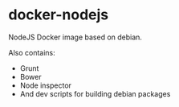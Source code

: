 docker-nodejs
=============

NodeJS Docker image based on debian.

Also contains:

* Grunt
* Bower
* Node inspector
* And dev scripts for building debian packages
